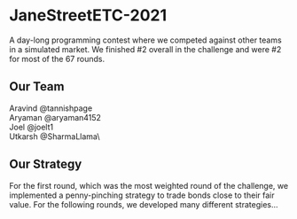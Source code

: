 # JaneStreetETC-2021
A day-long programming contest where we competed against other teams in a simulated market. 
We finished #2 overall in the challenge and were #2 for most of the 67 rounds.

## Our Team
Aravind  @tannishpage\
Aryaman  @aryaman4152\
Joel     @joelt1\
Utkarsh  @SharmaLlama\

## Our Strategy
For the first round, which was the most weighted round of the challenge, we implemented a penny-pinching strategy to trade bonds close to their fair value. 
For the following rounds, we developed many different strategies...
